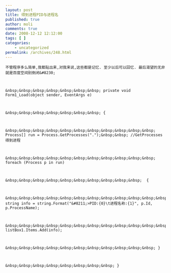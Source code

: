 ```yaml
---
layout: post
title: 得到进程PID与进程名
published: true
author: moli
comments: true
date: 2008-12-12 12:12:00
tags: [ ]
categories:
    - uncategorized
permalink: /archives/248.html
---
```

 


  
    
  
  
  
    不管程序多么简单,我都贴出来,对我来说,这些都是记忆. 至少以后可以回忆. 最后渴望的无非就是百度空间别倒闭&#8230;
  
  
  
    &nbsp;&nbsp;&nbsp;&nbsp;&nbsp;&nbsp;&nbsp; private void Form1_Load(object sender, EventArgs e)
  
  
  
    &nbsp;&nbsp;&nbsp;&nbsp;&nbsp;&nbsp;&nbsp; {
  
  
  
    &nbsp;&nbsp;&nbsp;&nbsp;&nbsp;&nbsp;&nbsp;&nbsp;&nbsp;&nbsp;&nbsp; Process[] run = Process.GetProcesses(".");&nbsp;&nbsp; //GetProcesses得到进程
  
  
  
    &nbsp;&nbsp;&nbsp;&nbsp;&nbsp;&nbsp;&nbsp;&nbsp;&nbsp;&nbsp;&nbsp; foreach (Process p in run)
  
  
  
    &nbsp;&nbsp;&nbsp;&nbsp;&nbsp;&nbsp;&nbsp;&nbsp;&nbsp;&nbsp;  {
  
  
  
    &nbsp;&nbsp;&nbsp;&nbsp;&nbsp;&nbsp;&nbsp;&nbsp;&nbsp;&nbsp;&nbsp;&nbsp;&nbsp;&nbsp;&nbsp; string info = string.Format("&#8211;>PID:{0}\t进程名称:{1}", p.Id, p.ProcessName);
  
  
  
    &nbsp;&nbsp;&nbsp;&nbsp;&nbsp;&nbsp;&nbsp;&nbsp;&nbsp;&nbsp;&nbsp;&nbsp;&nbsp;&nbsp;&nbsp; listBox1.Items.Add(info);
  
  
  
    &nbsp;&nbsp;&nbsp;&nbsp;&nbsp;&nbsp;&nbsp;&nbsp;&nbsp;&nbsp;&nbsp; }
  
  
  
    &nbsp;&nbsp;&nbsp;&nbsp;&nbsp;&nbsp;&nbsp;&nbsp; }
  

